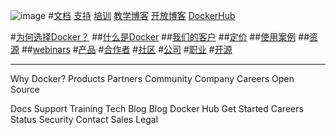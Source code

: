 ![image](http://www.docker.com/sites/all/themes/docker/assets/images/logo.png)
#[文档](https://docs.docker.com/)    [支持](http://www.docker.com/support)  [培训](https://training.docker.com/) [教学博客](http://blog.docker.com/category/engineering/) [开放博客](http://blog.docker.com/) [DockerHub](https://hub.docker.com/)


#[为何选择Docker？](http://www.docker.com/enterprise)
##[什么是Docker](http://www.docker.com/what-docker)
##[我们的客户](http://www.docker.com/customers)
##[定价](http://www.docker.com/pricing)
##[使用案例](http://www.docker.com/products/use-cases)
##[资源](http://www.docker.com/products/resources)
##[webinars](http://www.docker.com/docker_webinars)
#[产品](http://www.docker.com/products/overview)
#[合作者](http://www.docker.com/partners)
#[社区](http://www.docker.com/docker-community)
#[公司](http://www.docker.com/company)
#[职业](http://www.docker.com/careers)
#[开源](http://www.docker.com/open-source)

---------
Why Docker?
Products
Partners
Community
Company
Careers
Open Source

Docs
Support
Training
Tech Blog
Blog
Docker Hub
Get Started
Careers
Status
Security
Contact Sales
Legal
